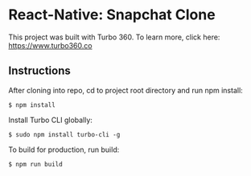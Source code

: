 # React-Native: Snapchat Clone

This project was built with Turbo 360. To learn more, click here: https://www.turbo360.co

## Instructions
After cloning into repo, cd to project root directory and run npm install:

```
$ npm install
```

Install Turbo CLI globally:

```
$ sudo npm install turbo-cli -g
```

To build for production, run build:

```
$ npm run build
```

